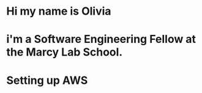 # Hi my name is Olivia 
# i'm a Software Engineering Fellow at the Marcy Lab School.
# Setting up AWS 